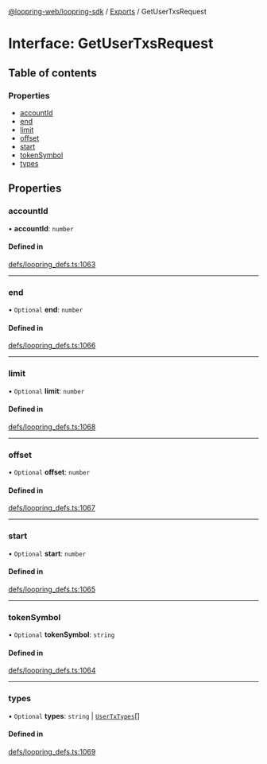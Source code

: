[@loopring-web/loopring-sdk](../README.md) / [Exports](../modules.md) / GetUserTxsRequest

# Interface: GetUserTxsRequest

## Table of contents

### Properties

- [accountId](GetUserTxsRequest.md#accountid)
- [end](GetUserTxsRequest.md#end)
- [limit](GetUserTxsRequest.md#limit)
- [offset](GetUserTxsRequest.md#offset)
- [start](GetUserTxsRequest.md#start)
- [tokenSymbol](GetUserTxsRequest.md#tokensymbol)
- [types](GetUserTxsRequest.md#types)

## Properties

### accountId

• **accountId**: `number`

#### Defined in

[defs/loopring_defs.ts:1063](https://github.com/Loopring/loopring_sdk/blob/cd42b57/src/defs/loopring_defs.ts#L1063)

___

### end

• `Optional` **end**: `number`

#### Defined in

[defs/loopring_defs.ts:1066](https://github.com/Loopring/loopring_sdk/blob/cd42b57/src/defs/loopring_defs.ts#L1066)

___

### limit

• `Optional` **limit**: `number`

#### Defined in

[defs/loopring_defs.ts:1068](https://github.com/Loopring/loopring_sdk/blob/cd42b57/src/defs/loopring_defs.ts#L1068)

___

### offset

• `Optional` **offset**: `number`

#### Defined in

[defs/loopring_defs.ts:1067](https://github.com/Loopring/loopring_sdk/blob/cd42b57/src/defs/loopring_defs.ts#L1067)

___

### start

• `Optional` **start**: `number`

#### Defined in

[defs/loopring_defs.ts:1065](https://github.com/Loopring/loopring_sdk/blob/cd42b57/src/defs/loopring_defs.ts#L1065)

___

### tokenSymbol

• `Optional` **tokenSymbol**: `string`

#### Defined in

[defs/loopring_defs.ts:1064](https://github.com/Loopring/loopring_sdk/blob/cd42b57/src/defs/loopring_defs.ts#L1064)

___

### types

• `Optional` **types**: `string` \| [`UserTxTypes`](../enums/UserTxTypes.md)[]

#### Defined in

[defs/loopring_defs.ts:1069](https://github.com/Loopring/loopring_sdk/blob/cd42b57/src/defs/loopring_defs.ts#L1069)
